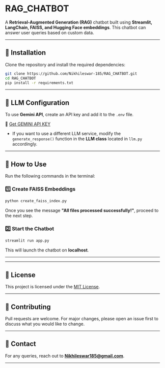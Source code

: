 # RAG\_CHATBOT

A **Retrieval-Augmented Generation (RAG)** chatbot built using **Streamlit, LangChain, FAISS, and Hugging Face embeddings**. This chatbot can answer user queries based on custom data.

---

## 🚀 Installation

Clone the repository and install the required dependencies:

```bash
git clone https://github.com/Nikhileswar-185/RAG_CHATBOT.git
cd RAG_CHATBOT
pip install -r requirements.txt
```

---

## 🔑 LLM Configuration

To use **Gemini API**, create an API key and add it to the `.env` file.

🔗 [Get GEMINI API KEY](https://www.google.com)

- If you want to use a different LLM service, modify the `generate_response()` function in the **LLM class** located in `llm.py` accordingly.

---

## 📖 How to Use

Run the following commands in the terminal:

### **1️⃣ Create FAISS Embeddings**

```bash
python create_faiss_index.py
```

Once you see the message **"All files processed successfully!"**, proceed to the next step.

### **2️⃣ Start the Chatbot**

```bash
streamlit run app.py
```

This will launch the chatbot on **localhost**.

---

---

## 📜 License

This project is licensed under the [MIT License](LICENSE).

---

## 🤝 Contributing

Pull requests are welcome. For major changes, please open an issue first to discuss what you would like to change.

---

## 📧 Contact

For any queries, reach out to [**Nikhileswar185@gmail.com**](mailto\:your-email@example.com).

---

